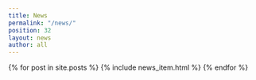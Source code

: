 ```yaml
---
title: News
permalink: "/news/"
position: 32
layout: news
author: all
---
```


{% for post in site.posts %}
  {% include news_item.html %}
{% endfor %}
